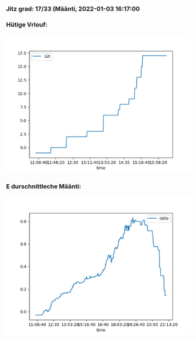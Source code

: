### Jitz grad: 17/33 (Määnti, 2022-01-03 16:17:00

### Hütige Vrlouf:
![Graph](Today.png)

### E durschnittleche Määnti:
![Graph](Määnti.png)